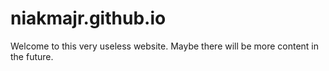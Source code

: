 # niakmajr.github.io

Welcome to this very useless website. Maybe there will be more content in the future.

